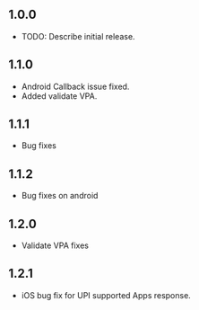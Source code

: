 ## 1.0.0

* TODO: Describe initial release.

## 1.1.0

* Android Callback issue fixed.
* Added validate VPA.

## 1.1.1

* Bug fixes

## 1.1.2

* Bug fixes on android

## 1.2.0

* Validate VPA fixes

## 1.2.1

* iOS bug fix for UPI supported Apps response.
